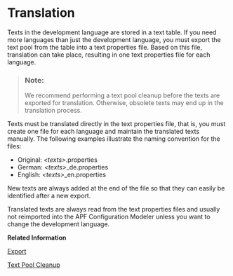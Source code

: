 <!-- loio4510c30482da4d438a7e76f991781845 -->

# Translation

Texts in the development language are stored in a text table. If you need more languages than just the development language, you must export the text pool from the table into a text properties file. Based on this file, translation can take place, resulting in one text properties file for each language.

> ### Note:  
> We recommend performing a text pool cleanup before the texts are exported for translation. Otherwise, obsolete texts may end up in the translation process.

Texts must be translated directly in the text properties file, that is, you must create one file for each language and maintain the translated texts manually. The following examples illustrate the naming convention for the files:

-   Original: *<texts\>*.properties
-   German: *<texts\>*\_de.properties
-   English: *<texts\>*\_en.properties

New texts are always added at the end of the file so that they can easily be identified after a new export.

Translated texts are always read from the text properties files and usually not reimported into the APF Configuration Modeler unless you want to change the development language.

**Related Information**  


[Export](export-7de4975.md "")

[Text Pool Cleanup](text-pool-cleanup-80fa245.md "")

